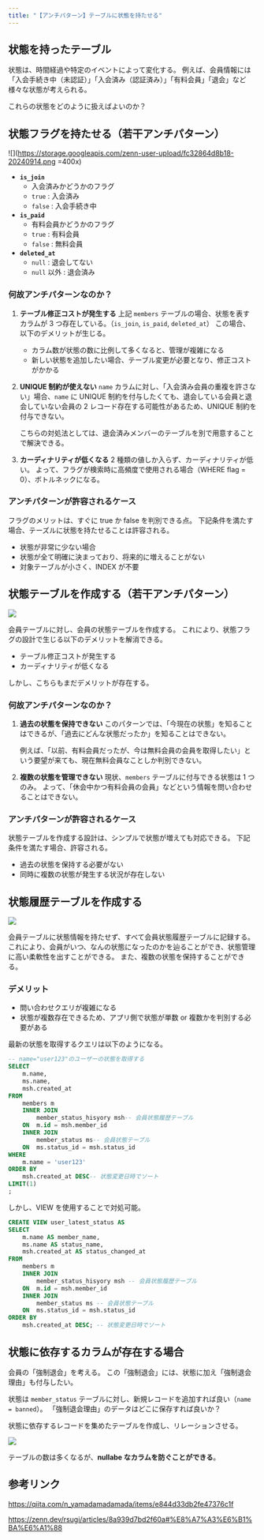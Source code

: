 ```yaml
---
title: "【アンチパターン】テーブルに状態を持たせる"
---
```


## 状態を持ったテーブル

状態は、時間経過や特定のイベントによって変化する。
例えば、会員情報には「入会手続き中（未認証）」「入会済み（認証済み）」「有料会員」「退会」など様々な状態が考えられる。

これらの状態をどのように扱えばよいのか？

## 状態フラグを持たせる（若干アンチパターン）

![](https://storage.googleapis.com/zenn-user-upload/fc32864d8b18-20240914.png =400x)

- **`is_join`**
  - 入会済みかどうかのフラグ
  - `true` : 入会済み
  - `false` : 入会手続き中
- **`is_paid`**
  - 有料会員かどうかのフラグ
  - `true` : 有料会員
  - `false` : 無料会員
- **`deleted_at`**
  - `null` : 退会してない
  - `null` 以外 : 退会済み

### 何故アンチパターンなのか？

1. **テーブル修正コストが発生する**
   上記 `members` テーブルの場合、状態を表すカラムが 3 つ存在している。（`is_join`, `is_paid`, `deleted_at`）
   この場合、以下のデメリットが生じる。

   - カラム数が状態の数に比例して多くなると、管理が複雑になる
   - 新しい状態を追加したい場合、テーブル変更が必要となり、修正コストがかかる

2. **UNIQUE 制約が使えない**
   `name` カラムに対し、「入会済み会員の重複を許さない」場合、`name` に UNIQUE 制約を付与したくても、退会している会員と退会していない会員の 2 レコード存在する可能性があるため、UNIQUE 制約を付与できない。

   こちらの対処法としては、退会済みメンバーのテーブルを別で用意することで解決できる。

3. **カーディナリティが低くなる**
   2 種類の値しか入らず、カーディナリティが低い。
   よって、フラグが検索時に高頻度で使用される場合（WHERE flag = 0）、ボトルネックになる。

### アンチパターンが許容されるケース

フラグのメリットは、すぐに true か false を判別できる点。
下記条件を満たす場合、テーズルに状態を持たせることは許容される。

- 状態が非常に少ない場合
- 状態が全て明確に決まっており、将来的に増えることがない
- 対象テーブルが小さく、INDEX が不要

## 状態テーブルを作成する（若干アンチパターン）

![](https://storage.googleapis.com/zenn-user-upload/c3d38d5f87e5-20240914.png)

会員テーブルに対し、会員の状態テーブルを作成する。
これにより、状態フラグの設計で生じる以下のデメリットを解消できる。

- テーブル修正コストが発生する
- カーディナリティが低くなる

しかし、こちらもまだデメリットが存在する。

### 何故アンチパターンなのか？

1. **過去の状態を保持できない**
   このパターンでは、「今現在の状態」を知ることはできるが、「過去にどんな状態だったか」を知ることはできない。

   例えば、「以前、有料会員だったが、今は無料会員の会員を取得したい」という要望が来ても、現在無料会員なことしか判別できない。

2. **複数の状態を管理できない**
   現状、`members` テーブルに付与できる状態は 1 つのみ。
   よって、「休会中かつ有料会員の会員」などという情報を問い合わせることはできない。

### アンチパターンが許容されるケース

状態テーブルを作成する設計は、シンプルで状態が増えても対応できる。
下記条件を満たす場合、許容される。

- 過去の状態を保持する必要がない
- 同時に複数の状態が発生する状況が存在しない

## 状態履歴テーブルを作成する

![](https://storage.googleapis.com/zenn-user-upload/6aae5a34e007-20240914.png)

会員テーブルに状態情報を持たせず、すべて会員状態履歴テーブルに記録する。
これにより、会員がいつ、なんの状態になったのかを辿ることができ、状態管理に高い柔軟性を出すことができる。
また、複数の状態を保持することができる。

### デメリット

- 問い合わせクエリが複雑になる
- 状態が複数存在できるため、アプリ側で状態が単数 or 複数かを判別する必要がある

最新の状態を取得するクエリは以下のようになる。

```sql
-- name="user123"のユーザーの状態を取得する
SELECT
    m.name,
    ms.name,
    msh.created_at
FROM
    members m
    INNER JOIN
        member_status_hisyory msh-- 会員状態履歴テーブル
    ON  m.id = msh.member_id
    INNER JOIN
        member_status ms-- 会員状態テーブル
    ON  ms.status_id = msh.status_id
WHERE
    m.name = 'user123'
ORDER BY
    msh.created_at DESC-- 状態変更日時でソート
LIMIT(1)
;
```

しかし、VIEW を使用することで対処可能。

```sql
CREATE VIEW user_latest_status AS
SELECT
    m.name AS member_name,
    ms.name AS status_name,
    msh.created_at AS status_changed_at
FROM
    members m
    INNER JOIN
        member_status_hisyory msh -- 会員状態履歴テーブル
    ON  m.id = msh.member_id
    INNER JOIN
        member_status ms -- 会員状態テーブル
    ON  ms.status_id = msh.status_id
ORDER BY
    msh.created_at DESC; -- 状態変更日時でソート
```

## 状態に依存するカラムが存在する場合

会員の「強制退会」を考える。
この「強制退会」には、状態に加え「強制退会理由」も付与したい。

状態は `member_status` テーブルに対し、新規レコードを追加すれば良い（`name = banned`）。
「強制退会理由」のデータはどこに保存すれば良いか？

状態に依存するレコードを集めたテーブルを作成し、リレーションさせる。

![](https://storage.googleapis.com/zenn-user-upload/b6e3fc896d95-20240914.png)

テーブルの数は多くなるが、**nullabe なカラムを防ぐことができる**。

## 参考リンク

https://qiita.com/n_yamadamadamada/items/e844d33db2fe47376c1f

https://zenn.dev/rsugi/articles/8a939d7bd2f60a#%E8%A7%A3%E6%B1%BA%E6%A1%88
